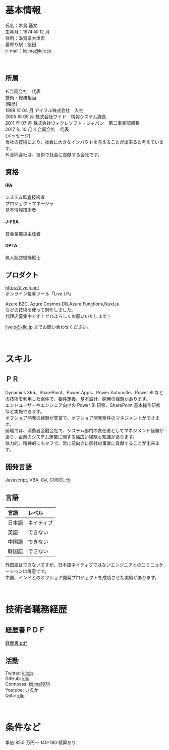 # 基本情報

氏名：木島 基文  
生年月：1974 年 12 月  
住所：滋賀県大津市  
最寄り駅：堅田  
e-mail：kijima@kllc.jp

<br />

## 所属

Ｋ合同会社　代表  
技術・総務担当  
(略歴)  
1999 年 04 月 アイフル株式会社   入社  
2005 年 05 月 株式会社ワイド   情報システム課長  
2011 年 07 月 株式会社ウィクレソフト・ジャパン   第二事業部部長  
2017 年 10 月 K 合同会社   代表  
(メッセージ)  
当社の技術により、社会に大きなインパクトを与えることが出来ると考えています。  
Ｋ合同会社は、技術で社会に貢献する会社です。

## 資格

#### IPA

システム監査技術者  
 プロジェクトマネージャ  
 基本情報技術者

#### J-FSA

貸金業取扱主任者

#### DPTA

無人航空機操縦士

## プロダクト

https://livelp.net  
オンライン接客ツール「Live LP」

Azure B2C, Azure Cosmos DB,Azure Functions,Nuxt.js  
などの技術を使って制作しました。  
代理店募集中です！ぜひよろしくお願いいたします！

livelp@kllc.jp までお問い合わせください。

<br />

# スキル

## ＰＲ

Dynamics 365、SharePoint、Power Apps、Power Automate、Power BI などの技術を利用した案件で、要件定義、基本設計、開発の経験があります。  
エンドユーザーやエンジニア向けの Power BI 研修、SharePoint 基本操作研修など実施できます。  
オフショア開発の経験が豊富で、オフショア開発案件のマネジメントができます。  
前職では、消費者金融会社で、システム部門の責任者としてマネジメント経験があり、企業のシステム運営に関する幅広い経験と知識があります。  
体力的、精神的にもタフで、常に前向きに御社の事業に貢献することが出来ます。

## 開発言語

Javascript, VBA, C#, COBOL 他

## 言語

| 言語   | レベル     |
| :----- | :--------- |
| 日本語 | ネイティブ |
| 英語   | できない   |
| 中国語 | できない   |
| 韓国語 | できない   |

外国語はできないですが、日本語ネイティブではないエンジニアとのコミニュケーションは得意です。  
中国、インドとのオフショア開発プロジェクトを成功させた実績があります。

<br />

# 技術者職務経歴

## 経歴書ＰＤＦ

[経歴書.pdf](経歴書（木島基文）.pdf)

## 活動

Twitter: [kllcjp](https://twitter.com/kllcjp)  
GitHub: [kllc](https://github.com/kllc)  
Connpass: [kijima1974](https://connpass.com/user/kijima1974/)  
Youtube: [いるか](https://www.youtube.com/channel/UCo-lpJx0ZwGhRORLefffirA)  
Qiita: [kllc](https://qiita.com/kllc)

<br/>

# 条件など

単価 85.0 万円～ 140-180 精算あり

